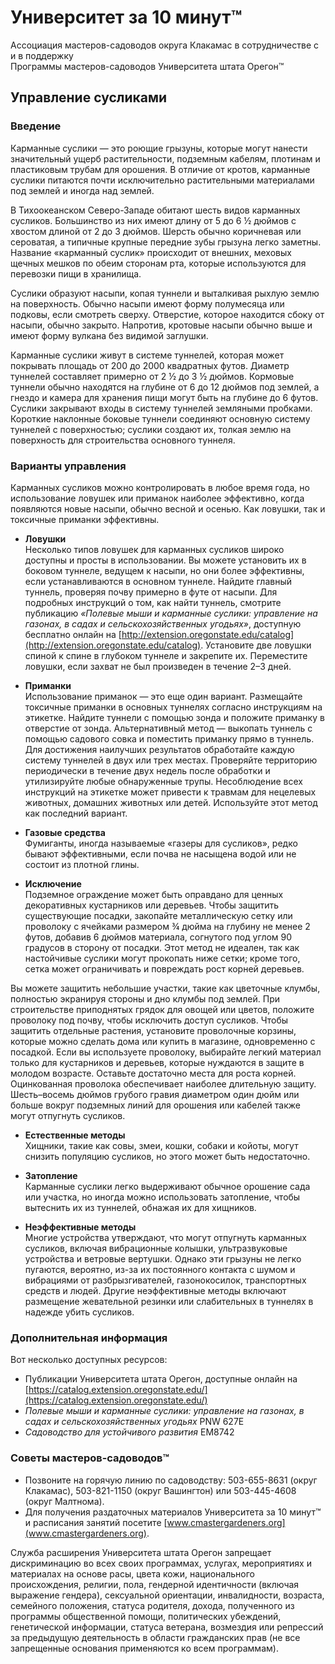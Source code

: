 # Университет за 10 минут™  
Ассоциация мастеров-садоводов округа Клакамас в сотрудничестве с и в поддержку  
Программы мастеров-садоводов Университета штата Орегон™  

## Управление сусликами  

### Введение  
Карманные суслики — это роющие грызуны, которые могут нанести значительный ущерб растительности, подземным кабелям, плотинам и пластиковым трубам для орошения. В отличие от кротов, карманные суслики питаются почти исключительно растительными материалами под землей и иногда над землей.  

В Тихоокеанском Северо-Западе обитают шесть видов карманных сусликов. Большинство из них имеют длину от 5 до 6 ½ дюймов с хвостом длиной от 2 до 3 дюймов. Шерсть обычно коричневая или сероватая, а типичные крупные передние зубы грызуна легко заметны. Название «карманный суслик» происходит от внешних, меховых щечных мешков по обеим сторонам рта, которые используются для перевозки пищи в хранилища.  

Суслики образуют насыпи, копая туннели и выталкивая рыхлую землю на поверхность. Обычно насыпи имеют форму полумесяца или подковы, если смотреть сверху. Отверстие, которое находится сбоку от насыпи, обычно закрыто. Напротив, кротовые насыпи обычно выше и имеют форму вулкана без видимой заглушки.  

Карманные суслики живут в системе туннелей, которая может покрывать площадь от 200 до 2000 квадратных футов. Диаметр туннелей составляет примерно от 2 ½ до 3 ½ дюймов. Кормовые туннели обычно находятся на глубине от 6 до 12 дюймов под землей, а гнездо и камера для хранения пищи могут быть на глубине до 6 футов. Суслики закрывают входы в систему туннелей земляными пробками. Короткие наклонные боковые туннели соединяют основную систему туннелей с поверхностью; суслики создают их, толкая землю на поверхность для строительства основного туннеля.  

### Варианты управления  
Карманных сусликов можно контролировать в любое время года, но использование ловушек или приманок наиболее эффективно, когда появляются новые насыпи, обычно весной и осенью. Как ловушки, так и токсичные приманки эффективны.  

- **Ловушки**  
  Несколько типов ловушек для карманных сусликов широко доступны и просты в использовании. Вы можете установить их в боковом туннеле, ведущем к насыпи, но они более эффективны, если устанавливаются в основном туннеле. Найдите главный туннель, проверяя почву примерно в футе от насыпи. Для подробных инструкций о том, как найти туннель, смотрите публикацию *«Полевые мыши и карманные суслики: управление на газонах, в садах и сельскохозяйственных угодьях»*, доступную бесплатно онлайн на [http://extension.oregonstate.edu/catalog](http://extension.oregonstate.edu/catalog). Установите две ловушки спиной к спине в глубоком туннеле и закрепите их. Переместите ловушки, если захват не был произведен в течение 2–3 дней.  

- **Приманки**  
  Использование приманок — это еще один вариант. Размещайте токсичные приманки в основных туннелях согласно инструкциям на этикетке. Найдите туннели с помощью зонда и положите приманку в отверстие от зонда. Альтернативный метод — выкопать туннель с помощью садового совка и поместить приманку прямо в туннель. Для достижения наилучших результатов обработайте каждую систему туннелей в двух или трех местах. Проверяйте территорию периодически в течение двух недель после обработки и утилизируйте любые обнаруженные трупы. Несоблюдение всех инструкций на этикетке может привести к травмам для нецелевых животных, домашних животных или детей. Используйте этот метод как последний вариант.  

- **Газовые средства**  
  Фумиганты, иногда называемые «газеры для сусликов», редко бывают эффективными, если почва не насыщена водой или не состоит из плотной глины.  

- **Исключение**  
  Подземное ограждение может быть оправдано для ценных декоративных кустарников или деревьев. Чтобы защитить существующие посадки, закопайте металлическую сетку или проволоку с ячейками размером ¾ дюйма на глубину не менее 2 футов, добавив 6 дюймов материала, согнутого под углом 90 градусов в сторону от посадки. Этот метод не идеален, так как настойчивые суслики могут прокопать ниже сетки; кроме того, сетка может ограничивать и повреждать рост корней деревьев.  

Вы можете защитить небольшие участки, такие как цветочные клумбы, полностью экранируя стороны и дно клумбы под землей. При строительстве приподнятых грядок для овощей или цветов, положите проволоку под почву, чтобы исключить доступ сусликов. Чтобы защитить отдельные растения, установите проволочные корзины, которые можно сделать дома или купить в магазине, одновременно с посадкой. Если вы используете проволоку, выбирайте легкий материал только для кустарников и деревьев, которые нуждаются в защите в молодом возрасте. Оставьте достаточно места для роста корней. Оцинкованная проволока обеспечивает наиболее длительную защиту. Шесть–восемь дюймов грубого гравия диаметром один дюйм или больше вокруг подземных линий для орошения или кабелей также могут отпугнуть сусликов.  

- **Естественные методы**  
  Хищники, такие как совы, змеи, кошки, собаки и койоты, могут снизить популяцию сусликов, но этого может быть недостаточно.  

- **Затопление**  
  Карманные суслики легко выдерживают обычное орошение сада или участка, но иногда можно использовать затопление, чтобы вытеснить их из туннелей, обнажая их для хищников.  

- **Неэффективные методы**  
  Многие устройства утверждают, что могут отпугнуть карманных сусликов, включая вибрационные колышки, ультразвуковые устройства и ветровые вертушки. Однако эти грызуны не легко пугаются, вероятно, из-за их постоянного контакта с шумом и вибрациями от разбрызгивателей, газонокосилок, транспортных средств и людей. Другие неэффективные методы включают размещение жевательной резинки или слабительных в туннелях в надежде убить сусликов.  

### Дополнительная информация  
Вот несколько доступных ресурсов:  
- Публикации Университета штата Орегон, доступные онлайн на [https://catalog.extension.oregonstate.edu/](https://catalog.extension.oregonstate.edu/)  
- *Полевые мыши и карманные суслики: управление на газонах, в садах и сельскохозяйственных угодьях* PNW 627E  
- *Садоводство для устойчивого развития* EM8742  

### Советы мастеров-садоводов™  
- Позвоните на горячую линию по садоводству: 503-655-8631 (округ Клакамас), 503-821-1150 (округ Вашингтон) или 503-445-4608 (округ Малтнома).  
- Для получения раздаточных материалов Университета за 10 минут™ и расписания занятий посетите [www.cmastergardeners.org](www.cmastergardeners.org).  

Служба расширения Университета штата Орегон запрещает дискриминацию во всех своих программах, услугах, мероприятиях и материалах на основе расы, цвета кожи, национального происхождения, религии, пола, гендерной идентичности (включая выражение гендера), сексуальной ориентации, инвалидности, возраста, семейного положения, статуса родителя, дохода, полученного из программы общественной помощи, политических убеждений, генетической информации, статуса ветерана, возмездия или репрессий за предыдущую деятельность в области гражданских прав (не все запрещенные основания применяются ко всем программам).